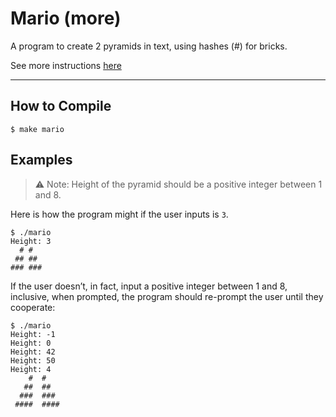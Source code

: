# Mario (more)
A program to create 2 pyramids in text, using hashes (#) for bricks.

See more instructions [here](https://cs50.harvard.edu/x/2020/psets/1/mario/more)

---
## How to Compile
    $ make mario

## Examples
 > :warning: Note: Height of the pyramid should be a positive integer between 1 and 8.

Here is how the program might if the user inputs is `3`.

    $ ./mario
    Height: 3
      # #
     ## ##
    ### ###

If the user doesn’t, in fact, input a positive integer between 1 and 8, inclusive, when prompted, the program should re-prompt the user until they cooperate:

    $ ./mario
    Height: -1
    Height: 0
    Height: 42
    Height: 50
    Height: 4
        #  #
       ##  ##
      ###  ###
     ####  ####